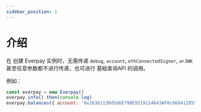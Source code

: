 ```yaml
---
sidebar_position: 1
---
```


# 介绍

在 创建 Everpay 实例时，无需传递 `debug`, `account`, `ethConnectedSigner`, `arJWK` 甚至任意参数都不进行传递，也可进行 基础查询API 的调用。

例如：

```js
const everpay = new Everpay()
everpay.info().then(console.log)
everpay.balances({ account: '0x26361130d5d6E798E9319114643AF8c868412859' }).then(console.log)
```